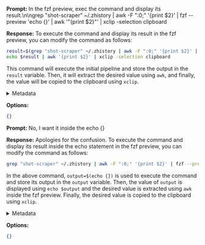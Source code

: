 **Prompt:**
In the fzf preview, exec the command and display its result.\n\ngrep "shot-scraper" ~/.zhistory | awk -F ":0;" '{print $2}' | fzf --preview 'echo {}' | awk '"{print $2}"' | xclip -selection clipboard

**Response:**
To execute the command and display its result in the fzf preview, you can modify the command as follows:

```bash
result=$(grep "shot-scraper" ~/.zhistory | awk -F ":0;" '{print $2}' | fzf --preview 'echo {}')
echo $result | awk '{print $2}' | xclip -selection clipboard
```

This command will execute the initial pipeline and store the output in the `result` variable. Then, it will extract the desired value using `awk`, and finally, the value will be copied to the clipboard using `xclip`.

<details><summary>Metadata</summary>

- Duration: 4674 ms
- Datetime: 2023-09-02T22:57:39.209464
- Model: gpt-3.5-turbo-0613

</details>

**Options:**
```json
{}
```

**Prompt:**
No, I want it inside the echo {}

**Response:**
Apologies for the confusion. To execute the command and display its result inside the echo statement in the fzf preview, you can modify the command as follows:

```bash
grep "shot-scraper" ~/.zhistory | awk -F ":0;" '{print $2}' | fzf --preview 'output=$(echo {}); echo $output; echo $output | awk "{print \$2}"' | xclip -selection clipboard
```

In the above command, `output=$(echo {})` is used to execute the command and store its output in the `output` variable. Then, the value of `output` is displayed using `echo $output` and the desired value is extracted using `awk` inside the fzf preview. Finally, the desired value is copied to the clipboard using `xclip`.

<details><summary>Metadata</summary>

- Duration: 5752 ms
- Datetime: 2023-09-02T22:58:28.764698
- Model: gpt-3.5-turbo-0613

</details>

**Options:**
```json
{}
```

